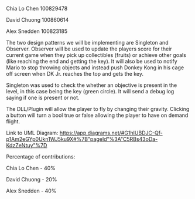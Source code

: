 Chia Lo Chen 100829478 

David Chuong 100860614 

Alex Snedden 100823185

The two design patterns we will be implementing are Singleton and Observer.
Observer will be used to update the players score for their current game when they pick up collectibles (fruits) or achieve other goals (like reaching the end and getting the key). It will also be used to notify Mario to stop throwing objects and instead push Donkey Kong in his cage off screen when DK Jr. reaches the top and gets the key.

Singleton was used to check the whether an objective is present in the level, in this case being the key (green circle). It will send a debug log saying if one is present or not.

The DLL/Plugin will allow the player to fly by changing their gravity. Clicking a button will turn a bool true or false allowing the player to have on demand flight.

Link to UML Diagram: https://app.diagrams.net/#G1hIUBDJC-Qf-p1Am2eGYp0Ukn1WJ5ku9X#%7B"pageId"%3A"C5RBs43oDa-KdzZeNtuy"%7D

Percentage of contributions:

Chia Lo Chen - 40% 

David Chuong - 20%

Alex Snedden - 40%
